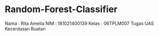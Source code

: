 # Random-Forest-Classifier
Nama : Rita Amelia
NIM : 181021400139
Kelas : 06TPLM007
Tugas UAS Kecerdasan Buatan
